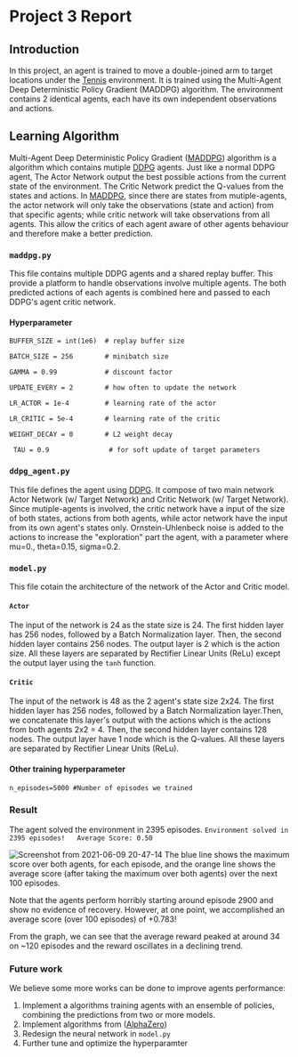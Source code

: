 # Project 3 Report

## Introduction
In this project, an agent is trained to move a double-joined arm to target locations under the  [Tennis](https://github.com/Unity-Technologies/ml-agents/blob/master/docs/Learning-Environment-Examples.md#tennis) environment.
It is trained using the Multi-Agent Deep Deterministic Policy Gradient (MADDPG) algorithm. The environment contains 2 identical agents, each have its own independent observations and actions.

## Learning Algorithm
Multi-Agent Deep Deterministic Policy Gradient ([MADDPG](https://arxiv.org/pdf/1706.02275.pdf)) algorithm is a algorithm which contains mutiple [DDPG](https://arxiv.org/abs/1509.02971) agents. Just like a normal DDPG agent, The Actor Network output the best possible actions from the current state of the environment. The Critic Network predict the Q-values from the states and actions. In [MADDPG](https://arxiv.org/pdf/1706.02275.pdf), since there are states from mutiple-agents, the actor network will only take the observations (state and action) from that specific agents; while critic network will take observations from all agents. This allow the critics of each agent aware of other agents behaviour and therefore make a better prediction.

### `maddpg.py`
This file contains multiple DDPG agents and a shared replay buffer. This provide a platform to handle observations involve multiple agents. The both predicted actions of each agents is combined here and passed to each DDPG's agent critic network. 

#### Hyperparameter
`BUFFER_SIZE = int(1e6)  # replay buffer size`

`BATCH_SIZE = 256        # minibatch size`

`GAMMA = 0.99            # discount factor`

`UPDATE_EVERY = 2        # how often to update the network`

`LR_ACTOR = 1e-4         # learning rate of the actor `

`LR_CRITIC = 5e-4        # learning rate of the critic`

`WEIGHT_DECAY = 0        # L2 weight decay`

` TAU = 0.9               # for soft update of target parameters`

### `ddpg_agent.py`
This file defines the agent using [DDPG](https://arxiv.org/abs/1509.02971). It compose of two main network Actor Network (w/ Target Network) and Critic Network (w/ Target Network). Since mutiple-agents is involved, the critic network have a input of the size of both states, actions from both agents, while actor network have the input from its own agent's states only. Ornstein-Uhlenbeck noise is added to the actions to increase the "exploration" part the agent, with a parameter where mu=0., theta=0.15, sigma=0.2.


### `model.py`
This file cotain the architecture of the network of the Actor and Critic model. 

#### `Actor`
The input of the network is 24 as the state size is 24. The first hidden layer has 256 nodes, followed by a Batch Normalization layer. Then, the second hidden layer contains 256 nodes. The output layer is 2 which is the action size. All these layers are separated by Rectifier Linear Units (ReLu) except the output layer using the `tanh` function. 

#### `Critic`
The input of the network is 48 as the 2 agent's state size 2x24. The first hidden layer has 256 nodes, followed by a Batch Normalization layer.Then, we concatenate this layer's output with the actions which is the actions from both agents 2x2 = 4. Then, the second hidden layer contains 128 nodes. The output layer have 1 node which is the Q-values. All these layers are separated by Rectifier Linear Units (ReLu). 

#### Other training hyperparameter
`n_episodes=5000 #Number of episodes we trained`


### Result
The agent solved the environment in 2395 episodes.
`Environment solved in 2395 episodes!	Average Score: 0.50`

![Screenshot from 2021-06-09 20-47-14](https://user-images.githubusercontent.com/35868876/121356933-f0925800-c963-11eb-9380-dacb109b9163.png)
The blue line shows the maximum score over both agents, for each episode, and the orange line shows the average score (after taking the maximum over both agents) over the next 100 episodes.

Note that the agents perform horribly starting around episode 2900 and show no evidence of recovery. However, at one point, we accomplished an average score (over 100 episodes) of +0.783!

From the graph, we can see that the average reward peaked at around 34 on ~120 episodes and the reward oscillates in a declining trend.

### Future work
We believe some more works can be done to improve agents performance:
1. Implement a algorithms training agents with an ensemble of policies, combining the predictions from two or more models.
2. Implement algorithms from ([AlphaZero](https://arxiv.org/abs/1712.01815))
3. Redesign the neural network in `model.py`
4. Further tune and optimize the hyperparamter
